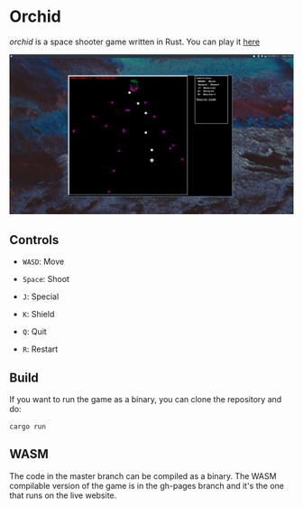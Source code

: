 # Orchid

_orchid_ is a space shooter game written in Rust. You can play it
[here](https://jfto23.github.io/orchid/)

![](https://github.com/jfto23/orchid/blob/master/orchid_pic.png)

## Controls

- `WASD`: Move

- `Space`: Shoot

- `J`: Special

- `K`: Shield

- `Q`: Quit

- `R`: Restart

## Build

If you want to run the game as a binary, you can clone the repository and do:

```
cargo run
```

## WASM

The code in the master branch can be compiled as a binary. The WASM compilable
version of the game is in the gh-pages branch and it's the one that runs on
the live website. 
